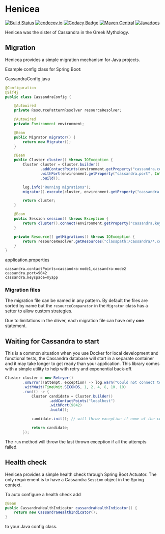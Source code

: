 # Henicea
[![Build Status](https://travis-ci.org/revinate/henicea.svg?branch=master)](https://travis-ci.org/revinate/henicea)
[![codecov.io](https://codecov.io/github/revinate/henicea/coverage.svg?branch=master)](https://codecov.io/github/revinate/henicea?branch=master)
[![Codacy Badge](https://api.codacy.com/project/badge/grade/88a5f92bb3d449df8418d22bb4319e51)](https://www.codacy.com/app/jrglee/henicea)
[![Maven Central](https://maven-badges.herokuapp.com/maven-central/com.revinate/henicea/badge.svg)](https://maven-badges.herokuapp.com/maven-central/com.revinate/henicea)
[![Javadocs](http://www.javadoc.io/badge/com.revinate/henicea.svg)](http://www.javadoc.io/doc/com.revinate/henicea)

Henicea was the sister of Cassandra in the Greek Mythology.

## Migration

Henicea provides a simple migration mechanism for Java projects.

Example config class for Spring Boot:

CassandraConfig.java
```java
@Configuration
@Slf4j
public class CassandraConfig {

    @Autowired
    private ResourcePatternResolver resourceResolver;

    @Autowired
    private Environment environment;

    @Bean
    public Migrator migrator() {
        return new Migrator();
    }

    @Bean
    public Cluster cluster() throws IOException {
        Cluster cluster = Cluster.builder()
                .addContactPoints(environment.getProperty("cassandra.contactPoints").split(","))
                .withPort(environment.getProperty("cassandra.port", Integer.class))
                .build();

        log.info("Running migrations");
        migrator().execute(cluster, environment.getProperty("cassandra.keyspace"), getMigrations());

        return cluster;
    }

    @Bean
    public Session session() throws Exception {
        return cluster().connect(environment.getProperty("cassandra.keyspace"));
    }

    private Resource[] getMigrations() throws IOException {
        return resourceResolver.getResources("classpath:/cassandra/*.cql");
    }
}
```

application.properties
```
cassandra.contactPoints=cassandra-node1,cassandra-node2
cassandra.port=9042
cassandra.keyspace=myapp
```

### Migration files

The migration file can be named in any pattern. By default the files are sorted by name
but the `resourceComparator` in the `Migrator` class has a setter to allow custom strategies.

Due to limitations in the driver, each migration file can have only **one** statement.

## Waiting for Cassandra to start

This is a common situation when you use Docker for local development and functional tests,
the Cassandra database will start in a separate container and it may take longer to get ready
than your application. This library comes with a simple utility to help with retry and
exponential back-off.

```java
Cluster cluster = new Retryer()
        .onError((attempt, exception) -> log.warn("Could not connect to cassandra cluster on attempt number {}. Wrapped exception", attempt, exception))
        .withWait(TimeUnit.SECONDS, 1, 2, 4, 8, 10, 10)
        .run(() -> {
            Cluster candidate = Cluster.builder()
                    .addContactPoints("localhost")
                    .withPort(9042)
                    .build();

            candidate.init(); // will throw exception if none of the contact points can be reached

            return candidate;
        });
```

The `run` method will throw the last thrown exception if all the attempts failed.

## Health check

Henicea provides a simple health check through Spring Boot Actuator. The only requirement
is to have a Cassandra `Session` object in the Spring context.

To auto configure a health check add
```java
@Bean
public CassandraHealthIndicator cassandraHealthIndicator() {
    return new CassandraHealthIndicator();
}
```
to your Java config class.